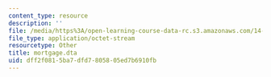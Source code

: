 ```yaml
---
content_type: resource
description: ''
file: /media/https%3A/open-learning-course-data-rc.s3.amazonaws.com/14-382-econometrics-spring-2017/dff2f0815ba7dfd7805805ed7b6910fb_mortgage.dta
file_type: application/octet-stream
resourcetype: Other
title: mortgage.dta
uid: dff2f081-5ba7-dfd7-8058-05ed7b6910fb
---
```

